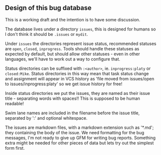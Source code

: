 Design of this bug database
---------------------------

This is a working draft and the intention is to have some discussion.

The database lives under a directory `issues`, this is designed for humans so I don't think it should be `.issues` or `mydit`.

Under `issues` the directories represent issue status, recommended statuses are `open`, `closed`, `inprogress`. Tools
should handle these statuses as expected by default, but should allow other statuses - even in other languages, we'll
 have to work out a way to configure that.

Status directories can be suffixed with `:<author>`, ie. `inprogress:platy` or `closed:Mike`. Status directories in this
way mean that task status change and assignment will appear in VCS history as
'file moved from issues/open to issues/inprogress:platy' so we get issue history for free!

Inside status directories we put the issues, they are named as their issue title - separating words with spaces!! This
is supposed to be human readable!

Swim lane names are included in the filename before the issue title, separated by ':' and optional whitespace.

The issues are markdown files, with a markdown extension such as '*.md'; they containing the body of the issue. We need formatting for the bug messages, I'm not ready to give up GFM for writing bug reports. Something extra might be needed for other pieces of data but lets try out the simplest form first.
